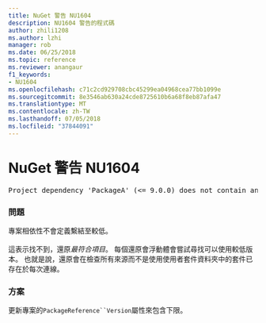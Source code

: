 ```yaml
---
title: NuGet 警告 NU1604
description: NU1604 警告的程式碼
author: zhili1208
ms.author: lzhi
manager: rob
ms.date: 06/25/2018
ms.topic: reference
ms.reviewer: anangaur
f1_keywords:
- NU1604
ms.openlocfilehash: c71c2cd929708cbc45299ea04968cea77bb1099e
ms.sourcegitcommit: 8e3546ab630a24cde8725610b6a68f8eb87afa47
ms.translationtype: MT
ms.contentlocale: zh-TW
ms.lasthandoff: 07/05/2018
ms.locfileid: "37844091"
---
```

# <a name="nuget-warning-nu1604"></a>NuGet 警告 NU1604

<pre>Project dependency 'PackageA' (&lt;= 9.0.0) does not contain an inclusive lower bound. Include a lower bound in the dependency version to ensure consistent restore results.</pre>

### <a name="issue"></a>問題
專案相依性不會定義繫結至較低。<br/><br/>這表示找不到，還原*最符合項目*。 每個還原會浮動體會嘗試尋找可以使用較低版本。 也就是說，還原會在檢查所有來源而不是使用使用者套件資料夾中的套件已存在於每次連線。

### <a name="solution"></a>方案
更新專案的`PackageReference``Version`屬性來包含下限。
